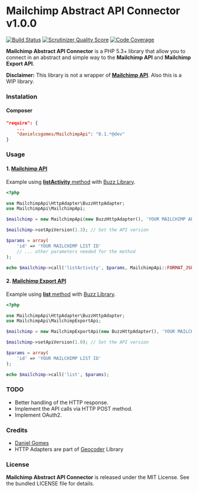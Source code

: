  Mailchimp Abstract API Connector v1.0.0
========================================

[![Build Status](https://travis-ci.org/danielcsgomes/MailchimpApi.png?branch=master)](https://travis-ci.org/danielcsgomes/MailchimpApi) [![Scrutinizer Quality Score](https://scrutinizer-ci.com/g/danielcsgomes/MailchimpApi/badges/quality-score.png?s=435ce0fae0b07d7c445af8f67125f537c10f20e5)](https://scrutinizer-ci.com/g/danielcsgomes/MailchimpApi/) [![Code Coverage](https://scrutinizer-ci.com/g/danielcsgomes/MailchimpApi/badges/coverage.png?s=9aba2cb57afa875a6f7006f2bfbdb856ab3135a2)](https://scrutinizer-ci.com/g/danielcsgomes/MailchimpApi/)

**Mailchimp Abstract API Connector** is a PHP 5.3+ library that allow you to connect in an abstract and simple way to the **Mailchimp API** and **Mailchimp Export API**.

**Disclaimer:** This library is not a wrapper of [**Mailchimp API**](http://apidocs.mailchimp.com/). Also this is a WIP library.


### Instalation

#### Composer

```json
"require": {
    ...
    "danielcsgomes/MailchimpApi": "0.1.*@dev"
}
```

### Usage

#### 1. [Mailchimp API](http://apidocs.mailchimp.com/api/)

Example using [**listActivity** method](http://apidocs.mailchimp.com/api/1.3/listactivity.func.php) with [Buzz Library](https://github.com/kriswallsmith/Buzz).

```php
<?php

use MailchimpApi\HttpAdapter\BuzzHttpAdapter;
use MailchimpApi\MailchimpApi;

$mailchimp = new MailchimpApi(new BuzzHttpAdapter(), 'YOUR MAILCHIMP API KEY');

$mailchimp->setApiVersion(1.3); // Set the API version

$params = array(
    'id' => 'YOUR MAILCHIMP LIST ID'
    // ... other parameters needed for the method
);

echo $mailchimp->call('listActivity', $params, MailchimpApi::FORMAT_JSON);
```

#### 2. [Mailchimp Export API](http://apidocs.mailchimp.com/export/)

Example using [**list** method](http://apidocs.mailchimp.com/export/1.0/list.func.php) with [Buzz Library](https://github.com/kriswallsmith/Buzz).

```php
<?php

use MailchimpApi\HttpAdapter\BuzzHttpAdapter;
use MailchimpApi\MailchimpExportApi;

$mailchimp = new MailchimpExportApi(new BuzzHttpAdapter(), 'YOUR MAILCHIMP API KEY');

$mailchimp->setApiVersion(1.0); // Set the API version

$params = array(
    'id' => 'YOUR MAILCHIMP LIST ID'
);

echo $mailchimp->call('list', $params);
```

### TODO

* Better handling of the HTTP response.
* Implement the API calls via HTTP POST method.
* Implement OAuth2.


### Credits

* [Daniel Gomes](me@danielcsgomes.com)
* HTTP Adapters are part of [Geocoder](https://github.com/willdurand/Geocoder) Library

### License

**Mailchimp Abstract API Connector** is released under the MIT License. See the bundled LICENSE file for details.
